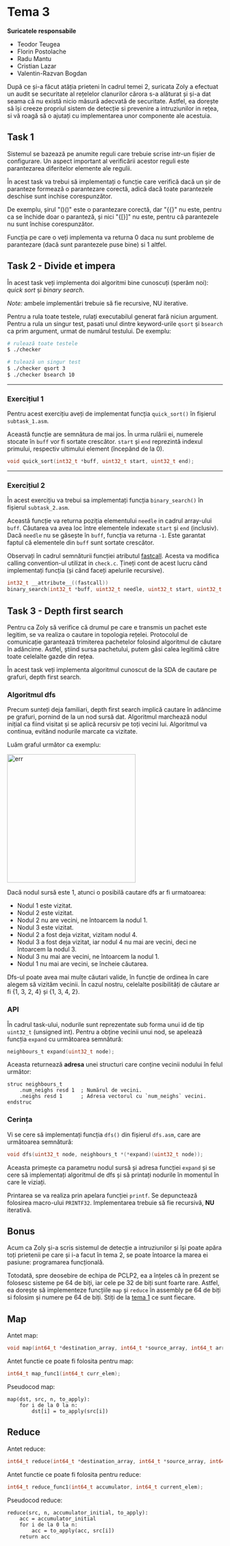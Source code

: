 # Tema 3

**Suricatele responsabile**
- Teodor Teugea
- Florin Postolache
- Radu Mantu
- Cristian Lazar
- Valentin-Razvan Bogdan

După ce și-a făcut atâția prieteni în cadrul temei 2, suricata Zoly 
a efectuat un audit se securitate al rețelelor clanurilor cărora 
s-a alăturat și și-a dat seama că nu există nicio măsură adecvată
de securitate. Astfel, ea dorește să își creeze propriul sistem
de detecție si prevenire a intruziunilor in rețea, si vă
roagă să o ajutați cu implementarea unor componente ale acestuia.

## Task 1

Sistemul se bazează pe anumite reguli care trebuie scrise intr-un
fișier de configurare.
Un aspect important al verificării acestor reguli este parantezarea
diferitelor elemente ale regulii.

În acest task va trebui să implementați o funcție care verifică
dacă un șir de paranteze formează o parantezare corectă, adică
dacă toate parantezele deschise sunt inchise corespunzător.

De exemplu, șirul "()()" este o parantezare corectă, dar
"{{}" nu este, pentru ca se închide doar o paranteză,
și nici "{[}]" nu este, pentru că parantezele nu sunt
închise corespunzător.

Funcția pe care o veți implementa va returna 0 daca nu sunt probleme
de parantezare (dacă sunt parantezele puse bine) si 1 altfel.

## Task 2 - Divide et impera

În acest task veți implementa doi algoritmi bine cunoscuți (sperăm noi):
*quick sort* și *binary search*.

*Note:* ambele implementări trebuie să fie recursive, NU iterative.

Pentru a rula toate testele, rulați executabilul generat fară niciun
argument. Pentru a rula un singur test, pasati unul dintre keyword-urile
`qsort` și `bsearch` ca prim argument, urmat de numărul testului.
De exemplu:

```bash
# rulează toate testele
$ ./checker

# tulează un singur test
$ ./checker qsort 3
$ ./checker bsearch 10
```

---

### Exercițiul 1

Pentru acest exercițiu aveți de implementat funcția `quick_sort()` în fișierul
`subtask_1.asm`.

Această funcție are semnătura de mai jos. În urma rulării ei, numerele stocate
în `buff` vor fi sortate crescător. `start` și `end` reprezintă indexul
primului, respectiv ultimului element (începând de la 0).

```c
void quick_sort(int32_t *buff, uint32_t start, uint32_t end);
```

---

### Exercițiul 2

În acest exercițiu va trebui sa implementați funcția `binary_search()` în
fișierul `subtask_2.asm`.

Această funcție va returna poziția elementului `needle` in cadrul array-ului
`buff`. Căutarea va avea loc între elementele indexate `start` și `end`
(inclusiv). Dacă `needle` nu se găsește în `buff`, funcția va returna `-1`.
Este garantat faptul că elementele din `buff` sunt sortate crescător.

Observați în cadrul semnăturii funcției atributul
[fastcall](https://gcc.gnu.org/onlinedocs/gcc-4.7.0/gcc/Function-Attributes.html).
Acesta va modifica calling convention-ul utilizat in `check.c`. Țineți cont de
acest lucru când implementați funcția (și când faceți apelurile recursive).

```c
int32_t __attribute__((fastcall))
binary_search(int32_t *buff, uint32_t needle, uint32_t start, uint32_t end);
```

## Task 3 - Depth first search

Pentru ca Zoly să verifice că drumul pe care e transmis un pachet este legitim, se va realiza o cautare in topologia rețelei. Protocolul de comunicație garantează trimiterea pachetelor folosind algoritmul de căutare în adâncime. Astfel, știind sursa pachetului, putem găsi calea legitimă către toate celelalte gazde din rețea.

În acest task veți implementa algoritmul cunoscut de la SDA de cautare pe grafuri, depth first search.

### Algoritmul dfs

Precum sunteți deja familiari, depth first search implică cautare în adâncime pe grafuri, pornind de la un nod sursă dat. Algoritmul marchează nodul inițial ca fiind visitat și se aplică recursiv pe toți vecini lui. Algoritmul va continua, evitând nodurile marcate ca vizitate.

Luăm graful următor ca exemplu:

<img src="https://upload.wikimedia.org/wikipedia/commons/thumb/2/23/Directed_graph_no_background.svg/1280px-Directed_graph_no_background.svg.png" alt="err" width="300"/>

Dacă nodul sursă este 1, atunci o posibilă cautare dfs ar fi urmatoarea:

* Nodul 1 este vizitat.
* Nodul 2 este vizitat.
* Nodul 2 nu are vecini, ne întoarcem la nodul 1.
* Nodul 3 este vizitat.
* Nodul 2 a fost deja vizitat, vizitam nodul 4.
* Nodul 3 a fost deja vizitat, iar nodul 4 nu mai are vecini, deci ne întoarcem la nodul 3.
* Nodul 3 nu mai are vecini, ne întoarcem la nodul 1.
* Nodul 1 nu mai are vecini, se încheie căutarea.

Dfs-ul poate avea mai multe căutari valide, în funcție de ordinea în care alegem să vizităm vecinii. În cazul nostru, celelalte posibilități de căutare ar fi {1, 3, 2, 4} și {1, 3, 4, 2}.

### API

În cadrul task-ului, nodurile sunt reprezentate sub forma unui id de tip `uint32_t` (unsigned int).
Pentru a obține vecinii unui nod, se apelează funcția `expand` cu următoarea semnătură:

```c
neighbours_t expand(uint32_t node);
```

Aceasta returnează **adresa** unei structuri care conține vecinii nodului în felul următor:

```x86asm
struc neighbours_t
    .num_neighs resd 1  ; Numărul de vecini.
    .neighs resd 1      ; Adresa vectorul cu `num_neighs` vecini.
endstruc
```

### Cerința

Vi se cere să implementați funcția `dfs()` din fișierul `dfs.asm`, care are următoarea semnătură:

```c
void dfs(uint32_t node, neighbours_t *(*expand)(uint32_t node));
```

Aceasta primește ca parametru nodul sursă și adresa funcției `expand` și se cere să implementați algoritmul de dfs și să printați nodurile în momentul în care le viziați.

Printarea se va realiza prin apelara funcției `printf`. Se depunctează folosirea macro-ului `PRINTF32`.
Implementarea trebuie să fie recursivă, **NU** iterativă.

## Bonus

Acum ca Zoly și-a scris sistemul de detecție a intruziunilor
și își poate apăra toți prietenii pe care și i-a facut în tema 2,
se poate întoarce la marea ei pasiune: programarea funcțională.

Totodată, spre deosebire de echipa de PCLP2, ea a înțeles că în
prezent se folosesc sisteme pe 64 de biți, iar cele pe 32 de biți
sunt foarte rare. Astfel, ea dorește să implementeze funcțiile
`map` și `reduce` în assembly pe 64 de biți si folosim și numere
pe 64 de biți. Stiți de la
[tema 1](https://gitlab.cs.pub.ro/iocla/tema-1-2024) ce sunt fiecare.

## Map

Antet map:
```c
void map(int64_t *destination_array, int64_t *source_array, int64_t array_size, int64_t(*f)(int64_t));
```

Antet functie ce poate fi folosita pentru map:
```c
int64_t map_func1(int64_t curr_elem);
```

Pseudocod map:
```
map(dst, src, n, to_apply):
	for i de la 0 la n:
		dst[i] = to_apply(src[i])
```

## Reduce

Antet reduce:
```c
int64_t reduce(int64_t *destination_array, int64_t *source_array, int64_t array_size, int64_t accumulator_initial_value, int64_t(*f)(int64_t, int64_t));
```

Antet functie ce poate fi folosita pentru reduce:
```c
int64_t reduce_func1(int64_t accumulator, int64_t current_elem);
```

Pseudocod reduce:
```
reduce(src, n, accumulator_initial, to_apply):
	acc = accumulator_initial
	for i de la 0 la n:
		acc = to_apply(acc, src[i])
	return acc
```

